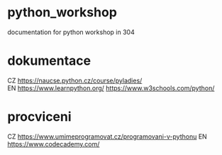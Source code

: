 # python_workshop
documentation for python workshop in 304

# dokumentace
CZ  https://naucse.python.cz/course/pyladies/  
EN  https://www.learnpython.org/
    https://www.w3schools.com/python/

# procviceni
CZ  https://www.umimeprogramovat.cz/programovani-v-pythonu
EN  https://www.codecademy.com/

